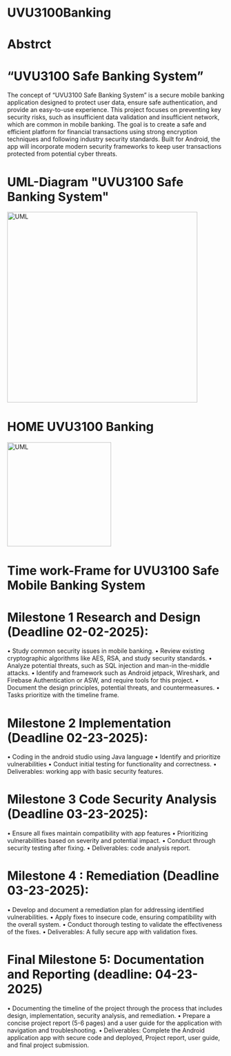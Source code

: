 # UVU3100Banking

# Abstrct
# “UVU3100 Safe Banking System”
The concept of “UVU3100 Safe Banking System” is a secure mobile banking application designed to protect user data, ensure safe authentication, and provide an easy-to-use experience. This project focuses on preventing key security risks, such as insufficient data validation and insufficient network, which are common in mobile banking.
The goal is to create a safe and efficient platform for financial transactions using strong encryption techniques and following industry security standards. Built for Android, the app will incorporate modern security frameworks to keep user transactions protected from potential cyber threats.

# UML-Diagram "UVU3100 Safe Banking System"

<img width="441" alt="UML" src="https://github.com/user-attachments/assets/ee375ec8-678f-407f-825c-5083330217cb" />

# HOME UVU3100 Banking
<img width ="241" alt ="UML" src="https://github.com/user-attachments/assets/39b5b558-9445-42ce-a1bb-1ef10bacffcb"/>

# Time work-Frame for UVU3100 Safe Mobile Banking System

# Milestone 1 Research and Design (Deadline 02-02-2025):

•	Study common security issues in mobile banking.
•	Review existing cryptographic algorithms like AES, RSA, and study security standards.
•	Analyze potential threats, such as SQL injection and man-in the-middle attacks.
•	Identify and framework such as Android jetpack, Wireshark, and Firebase Authentication or ASW, and require tools for this project.
•	Document the design principles, potential threats, and countermeasures.
•	Tasks prioritize with the timeline frame.

# Milestone 2 Implementation (Deadline 02-23-2025):

•	Coding in the android studio using Java language
•	Identify and prioritize vulnerabilities
•	Conduct initial testing for functionality and correctness.
•	Deliverables: working app with basic security features.

# Milestone 3 Code Security Analysis (Deadline 03-23-2025):

•	Ensure all fixes maintain compatibility with app features
•	Prioritizing vulnerabilities based on severity and potential impact.
•	Conduct through security testing after fixing.
•	Deliverables: code analysis report.

# Milestone 4 : Remediation  (Deadline 03-23-2025):

•	Develop and document a remediation plan for addressing identified vulnerabilities.
•	Apply fixes to insecure code, ensuring compatibility with the overall system.
•	Conduct thorough testing to validate the effectiveness of the fixes.
•	Deliverables: A fully secure app with validation fixes.

# Final Milestone 5: Documentation and Reporting (deadline: 04-23-2025)

•	Documenting the timeline of the project through the process that includes design, implementation, security analysis, and remediation.
•	Prepare a concise project report (5-6 pages) and a user guide for the application with navigation and troubleshooting.
•	Deliverables: Complete the Android application app with secure code and deployed, Project report, user guide, and final project submission.





